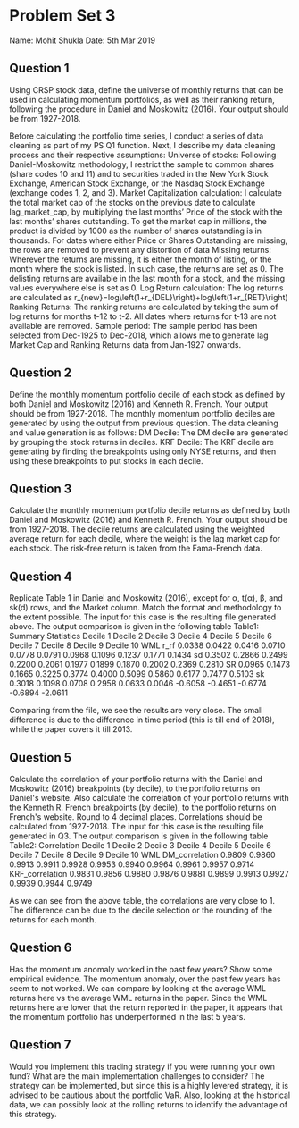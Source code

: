 # Problem Set 3
Name: Mohit Shukla
Date: 5th Mar 2019

## Question 1
Using CRSP stock data, define the universe of monthly returns that can be used in calculating momentum portfolios, as well as their ranking return, following the procedure in Daniel and Moskowitz (2016). Your output should be from 1927-2018.

Before calculating the portfolio time series, I conduct a series of data cleaning as part of my PS Q1 function. Next, I describe my data cleaning process and their respective assumptions:
	Universe of stocks: Following Daniel-Moskowitz methodology, I restrict the sample to common shares (share codes 10 and 11) and to securities traded in the New York Stock Exchange, American Stock Exchange, or the Nasdaq Stock Exchange (exchange codes 1, 2, and 3).
	Market Capitalization calculation: I calculate the total market cap of the stocks on the previous date to calculate lag_market_cap, by multiplying the last months’ Price of the stock with the last months’ shares outstanding. To get the market cap in millions, the product is divided by 1000 as the number of shares outstanding is in thousands. For dates where either Price or Shares Outstanding are missing, the rows are removed to prevent any distortion of data
	Missing returns: Wherever the returns are missing, it is either the month of listing, or the month where the stock is listed. In such case, the returns are set as 0. The delisting returns are available in the last month for a stock, and the missing values everywhere else is set as 0.
	Log Return calculation: The log returns are calculated as
r_{new}=log\left(1+r_{DEL}\right)+log\left(1+r_{RET}\right)
	Ranking Returns: The ranking returns are calculated by taking the sum of log returns for months t-12 to t-2. All dates where returns for t-13 are not available are removed.
	Sample period: The sample period has been selected from Dec-1925 to Dec-2018, which allows me to generate lag Market Cap and Ranking Returns data from Jan-1927 onwards.


## Question 2
Define the monthly momentum portfolio decile of each stock as defined by both Daniel and Moskowitz (2016) and Kenneth R. French. Your output should be from 1927-2018.
The monthly momentum portfolio deciles are generated by using the output from previous question. The data cleaning and value generation is as follows:
	DM Decile: The DM decile are generated by grouping the stock returns in deciles.
	KRF Decile: The KRF decile are generating by finding the breakpoints using only NYSE returns, and then using these breakpoints to put stocks in each decile.

## Question 3
Calculate the monthly momentum portfolio decile returns as defined by both Daniel and Moskowitz (2016) and Kenneth R. French. Your output should be from 1927-2018.
The decile returns are calculated using the weighted average return for each decile, where the weight is the lag market cap for each stock. The risk-free return is taken from the Fama-French data.

## Question 4
Replicate Table 1 in Daniel and Moskowitz (2016), except for α, t(α), β, and sk(d) rows, and the Market column. Match the format and methodology to the extent possible.
The input for this case is the resulting file generated above. The output comparison is given in the following table
Table1: Summary Statistics
	Decile 1	Decile 2	Decile 3	Decile 4	Decile 5	Decile 6	Decile 7	Decile 8	Decile 9	Decile 10	WML 
r_rf	0.0338	0.0422	0.0416	0.0710	0.0778	0.0791	0.0968	0.1096	0.1237	0.1771	0.1434 
sd	0.3502	0.2866	0.2499	0.2200	0.2061	0.1977	0.1899	0.1870	0.2002	0.2369	0.2810 
SR	0.0965	0.1473	0.1665	0.3225	0.3774	0.4000	0.5099	0.5860	0.6177	0.7477	0.5103 
sk	0.3018	0.1098	0.0708	0.2958	0.0633	0.0046	-0.6058	-0.4651	-0.6774	-0.6894	-2.0611

Comparing from the file, we see the results are very close. The small difference is due to the difference in time period (this is till end of 2018), while the paper covers it till 2013.

## Question 5
Calculate the correlation of your portfolio returns with the Daniel and Moskowitz (2016) breakpoints (by decile), to the portfolio returns on Daniel's website. Also calculate the correlation of your portfolio returns with the Kenneth R. French breakpoints (by decile), to the portfolio returns on French's website. Round to 4 decimal places. Correlations should be calculated from 1927-2018.
The input for this case is the resulting file generated in Q3. The output comparison is given in the following table
Table2: Correlation
	Decile 1	Decile 2	Decile 3	Decile 4	Decile 5	Decile 6	Decile 7	Decile 8	Decile 9	Decile 10	WML 
DM_correlation	0.9809	0.9860	0.9913	0.9911	0.9928	0.9953	0.9940	0.9964	0.9961	0.9957	0.9714 
KRF_correlation	0.9831	0.9856	0.9880	0.9876	0.9881	0.9899	0.9913	0.9927	0.9939	0.9944	0.9749

As we can see from the above table, the correlations are very close to 1. The difference can be due to the decile selection or the rounding of the returns for each month.

## Question 6
Has the momentum anomaly worked in the past few years? Show some empirical evidence.
The momentum anomaly, over the past few years has seem to not worked. We can compare by looking at the average WML returns here vs the average WML returns in the paper. Since the WML returns here are lower that the return reported in the paper, it appears that the momentum portfolio has underperformed in the last 5 years.

## Question 7
Would you implement this trading strategy if you were running your own fund? What are the main implementation challenges to consider?
The strategy can be implemented, but since this is a highly levered strategy, it is advised to be cautious about the portfolio VaR. Also, looking at the historical data, we can possibly look at the rolling returns to identify the advantage of this strategy.

